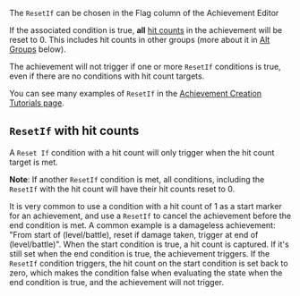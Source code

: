 The `ResetIf` can be chosen in the Flag column of the Achievement Editor

If the associated condition is true, **all** [hit counts](/development/hit-counts/) in the achievement will be reset to 0. This includes hit counts in other groups (more about it in [Alt Groups](/development/alt-groups/) below).

The achievement will not trigger if one or more `ResetIf` conditions is true, even if there are no conditions with hit count targets.

You can see many examples of `ResetIf` in the [Achievement Creation Tutorials page](/development/achievement-creation-tutorials/).

## `ResetIf` with hit counts

A `Reset If` condition with a hit count will only trigger when the hit count target is met.

**Note**: If another `ResetIf` condition is met, all conditions, including the `ResetIf` with the hit count will have their hit counts reset to 0.

It is very common to use a condition with a hit count of 1 as a start marker for an achievement, and use a `ResetIf` to cancel the achievement before the end condition is met. A common example is a damageless achievement: "From start of (level/battle), reset if damage taken, trigger at end of (level/battle)". When the start condition is true, a hit count is captured. If it's still set when the end condition is true, the achievement triggers. If the `ResetIf` condition triggers, the hit count on the start condition is set back to zero, which makes the condition false when evaluating the state when the end condition is true, and the achievement will not trigger.
